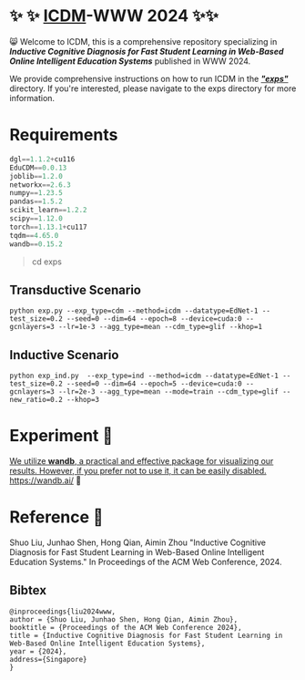# :sparkles: :sparkles: <u>ICDM</u>-WWW 2024 :sparkles::sparkles:

:smile_cat: Welcome to ICDM, this is a comprehensive repository specializing in ***Inductive Cognitive Diagnosis for Fast Student Learning in Web-Based Online Intelligent Education Systems*** published in WWW 2024.

We provide comprehensive instructions on how to run ICDM in the ***<u>"exps"</u>*** directory. If you're interested, please navigate to the exps directory for more information.

# Requirements	

```python
dgl==1.1.2+cu116
EduCDM==0.0.13
joblib==1.2.0
networkx==2.6.3
numpy==1.23.5
pandas==1.5.2
scikit_learn==1.2.2
scipy==1.12.0
torch==1.13.1+cu117
tqdm==4.65.0
wandb==0.15.2
```

> cd exps

## Transductive Scenario

```shell
python exp.py --exp_type=cdm --method=icdm --datatype=EdNet-1 --test_size=0.2 --seed=0 --dim=64 --epoch=8 --device=cuda:0 --gcnlayers=3 --lr=1e-3 --agg_type=mean --cdm_type=glif --khop=1
```



## Inductive Scenario 

```shell
python exp_ind.py  --exp_type=ind --method=icdm --datatype=EdNet-1 --test_size=0.2 --seed=0 --dim=64 --epoch=5 --device=cuda:0 --gcnlayers=3 --lr=2e-3 --agg_type=mean --mode=train --cdm_type=glif --new_ratio=0.2 --khop=3
```



# Experiment :clap:

<u>We utilize **wandb**, a practical and effective package for visualizing our results. However, if you prefer not to use it, it can be easily disabled.</u> https://wandb.ai/ :scroll:

# Reference :thought_balloon:

Shuo Liu, Junhao Shen, Hong Qian, Aimin Zhou "Inductive Cognitive Diagnosis for Fast Student Learning in Web-Based Online Intelligent Education Systems." In Proceedings of the ACM Web Conference, 2024.

## Bibtex

```
@inproceedings{liu2024www,
author = {Shuo Liu, Junhao Shen, Hong Qian, Aimin Zhou},
booktitle = {Proceedings of the ACM Web Conference 2024},
title = {Inductive Cognitive Diagnosis for Fast Student Learning in Web-Based Online Intelligent Education Systems},
year = {2024},
address={Singapore}
}
```
